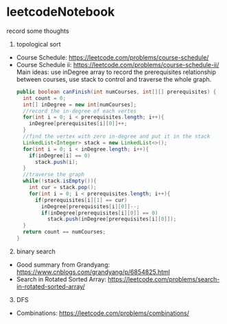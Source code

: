 # leetcodeNotebook
record some thoughts


1. topological sort
* Course Schedule: https://leetcode.com/problems/course-schedule/ <br>
* Course Schedule ii: https://leetcode.com/problems/course-schedule-ii/ <br>
  Main ideas: use inDegree array to record the prerequisites relationship between courses, use stack to control and traverse the whole graph. 
  ```java
  public boolean canFinish(int numCourses, int[][] prerequisites) {
    int count = 0;
    int[] inDegree = new int[numCourses];
    //record the in-degree of each vertes
    for(int i = 0; i < prerequisites.length; i++){
      inDegree[prerequisites[i][0]]++;
    }
    //find the vertex with zero in-degree and put it in the stack
    LinkedList<Integer> stack = new LinkedList<>();
    for(int i = 0; i < inDegree.length; i++){
      if(inDegree[i] == 0)
        stack.push(i);
    }
    //traverse the graph
    while(!stack.isEmpty()){
      int cur = stack.pop();
      for(int i = 0; i < prerequisites.length; i++){
        if(prerequisites[i][1] == cur)
          inDegree[prerequisites[i][0]]--;
          if(inDegree[prerequisites[i][0]] == 0)
            stack.push(inDegree[prerequisites[i][0]]);
    }
    return count == numCourses;
  }
  ```

2. binary search
* Good summary from Grandyang: https://www.cnblogs.com/grandyang/p/6854825.html
* Search in Rotated Sorted Array: https://leetcode.com/problems/search-in-rotated-sorted-array/

3. DFS
* Combinations: https://leetcode.com/problems/combinations/
